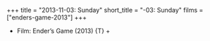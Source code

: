 +++
title = "2013-11-03: Sunday"
short_title = "-03: Sunday"
films = ["enders-game-2013"]
+++


* Film: Ender’s Game (2013) {T} +
